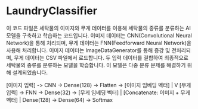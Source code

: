 # LaundryClassifier

이 코드 파일은 세탁물의 이미지와 무게 데이터를 이용해 세탁물의 종류를 분류하는 AI 모델을 구축하고 학습하는 코드입니다.
이미지 데이터는 CNN(Convolutional Neural Network)을 통해 처리되며, 무게 데이터는 FNN(Feedforward Neural Network)을 사용해 처리합니다.
이미지 데이터는 ImageDataGenerator를 통해 증강 및 전처리되며, 무게 데이터는 CSV 파일에서 로드합니다.
두 입력 데이터를 결합하여 최종적으로 세탁물의 종류를 분류하는 모델을 학습합니다. 이 모델은 다중 분류 문제를 해결하기 위해 설계되었습니다.


[이미지 입력] -> CNN -> Dense(128) -> Flatten -> [이미지 임베딩 벡터]
                                                    |
                                                    V
[무게 입력]  -> FNN -> Dense(32) -> [무게 임베딩 벡터] 
                                                    |
                                    [Concatenate: 이미지 + 무게 벡터]
                                                    |
                                  Dense(128) -> Dense(64) -> Softmax

